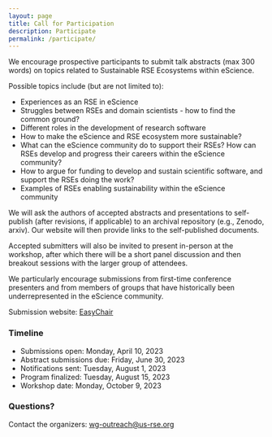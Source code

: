```yaml
---
layout: page
title: Call for Participation
description: Participate
permalink: /participate/
---
```


We encourage prospective participants to  submit talk abstracts (max 300 words)
on topics related to Sustainable RSE Ecosystems within eScience.

Possible topics include (but are not limited to):

- Experiences as an RSE in eScience
- Struggles between RSEs and domain scientists - how to find the common ground?
- Different roles in the development of research software
- How to make the eScience and RSE ecosystem more sustainable? 
- What can the eScience community do to support their RSEs? How can RSEs develop and progress their careers within the eScience community?
- How to argue for funding to develop and sustain scientific software, and support the RSEs doing the work?
- Examples of RSEs enabling sustainability within the eScience community


We will ask the authors of accepted abstracts and presentations to self-publish (after
revisions, if applicable) to an archival repository (e.g., Zenodo, arxiv). Our
website will then provide links to the self-published documents.

Accepted submitters will also be invited to present in-person at
the workshop, after which there will be a short panel discussion and then breakout
sessions with the larger group of attendees.

We particularly encourage submissions from first-time conference presenters
and from members of groups that have historically been underrepresented in the
eScience community.

Submission website:
[EasyChair](https://easychair.org/conferences/?conf=rseescience2023)

### Timeline

- Submissions open:  Monday, April 10, 2023
- Abstract submissions due: Friday, June 30, 2023
- Notifications sent:  Tuesday, August 1, 2023
- Program finalized:  Tuesday, August 15, 2023
- Workshop date:  Monday, October 9, 2023

### Questions?

Contact the organizers: [wg-outreach@us-rse.org](mailto:wg-outreach@us-rse.org)

